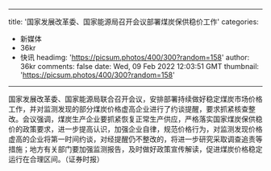 
---
title: '国家发展改革委、国家能源局召开会议部署煤炭保供稳价工作'
categories: 
 - 新媒体
 - 36kr
 - 快讯
headimg: 'https://picsum.photos/400/300?random=158'
author: 36kr
comments: false
date: Wed, 09 Feb 2022 12:03:51 GMT
thumbnail: 'https://picsum.photos/400/300?random=158'
---

<div>   
国家发展改革委、国家能源局联合召开会议，安排部署持续做好稳定煤炭市场价格工作，并对监测发现的部分煤炭价格虚高企业进行了约谈提醒，要求抓紧核查整改。会议强调，煤炭生产企业要抓紧恢复正常生产供应，严格落实国家煤炭保供稳价的政策要求，进一步提高认识，加强企业自律，规范价格行为，对监测发现价格虚高的企业将第一时间约谈，对经提醒仍不整改的，将进一步研究采取调查追责等措施；地方有关部门要加强监测报告，及时做好政策宣传解读，促进煤炭价格稳定运行在合理区间。（证券时报）  
</div>
            